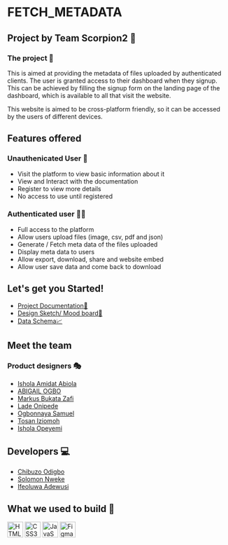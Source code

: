# FETCH_METADATA

## Project by Team Scorpion2 🦂

### The project 📁
 
<p>
This is aimed at providing the metadata of files uploaded by authenticated clients. The user is granted access to their dashboard when they signup. This can be achieved by filling the signup form on the landing page of the dashboard, which is available to all that visit the website. <br>

This website is aimed to be cross-platform friendly, so it can be accessed by the users of different devices.
</p>

## Features offered 

### Unauthenicated User 🔏
<ul>
  <li>Visit the platform to view basic information about it</li>
  <li>View and Interact with the documentation</li>
  <li>Register to view more details</li>
  <li>No access to use until registered</li>
</ul>

### Authenticated user 🧑🏾

<ul>
  <li>Full access to the platform </li>
  <li>Allow users upload files (image, csv, pdf and json)</li>
  <li>Generate / Fetch meta data of the files uploaded</li>
  <li>Display meta data to users</li>
  <li>Allow export, download, share and website embed</li>
  <li>Allow user save data and come back to download</li>
</ul>

## Let's get you Started!

 <ul>
  <li><a href="https://docs.google.com/document/d/1y-9LpdbezZrIC9ud7Oyaeq8C8_QRJ9_4ioQk9LYCE3I/edit">Project Documentation📃</a></li>
  <li><a href="https://www.figma.com/file/dm2z5LgY2uDnGVIu7jPiAG?node-id=45:90">Design Sketch/ Mood board🎨</a></li>
  <li><a href="https://docs.google.com/document/d/1qqgqDAn7E-hl2bgCJw9QtTbyxfjvt0aaOrp82Wmj9Qk/edit">Data Schema📈</a></li>
</ul>

## Meet the team

### Product designers 🎭

<ul>
  <li><a href="https://github.com/Abiola54">Ishola Amidat Abiola</a></li>
  <li><a href="https://github.com/Abigail25">ABIGAIL OGBO</a></li>
  <li><a href="https://github.com/Markuszafi">Markus Bukata Zafi</a></li>
  <li><a href="https://github.com/LadeOnipede">Lade Onipede</a></li>
  <li><a href="https://github.com/BigSam">Ogbonnaya Samuel</a></li>
  <li><a href="https://github.com/tosannemi">Tosan Iziomoh</a></li>
  <li><a href="https://github.com/Opeyemiishola07">Ishola Opeyemi</a></li>
</ul>

## Developers 💻

<ul>
  <li><a href="https://github.com/Franklivania">Chibuzo Odigbo</a></li>
  <li><a href="https://github.com/solomonuche">Solomon Nweke</a></li>
  <li><a href="https://github.com/L0rd5n0w">Ifeoluwa Adewusi</a></li>
</ul>

## What we used to build 🧱
<p>
<a href="https://developer.mozilla.org/en-US/docs/Glossary/HTML5" target="_blank" rel="noreferrer"><img src="https://raw.githubusercontent.com/danielcranney/readme-generator/main/public/icons/skills/html5-colored.svg" width="36" height="36" alt="HTML5" /></a>
<a href="https://www.w3.org/TR/CSS/#css" target="_blank" rel="noreferrer"><img src="https://raw.githubusercontent.com/danielcranney/readme-generator/main/public/icons/skills/css3-colored.svg" width="36" height="36" alt="CSS3" /></a>
<a href="https://developer.mozilla.org/en-US/docs/Web/JavaScript" target="_blank" rel="noreferrer"><img src="https://raw.githubusercontent.com/danielcranney/readme-generator/main/public/icons/skills/javascript-colored.svg" width="36" height="36" alt="JavaScript" /></a>
<a href="https://www.figma.com/" target="_blank" rel="noreferrer"><img src="https://raw.githubusercontent.com/danielcranney/readme-generator/main/public/icons/skills/figma-colored.svg" width="36" height="36" alt="Figma" /></a>
</p>

